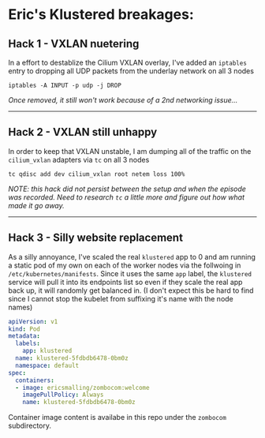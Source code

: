 # Eric's Klustered breakages:

## Hack 1 - VXLAN nuetering
In a effort to destablize the Cilium VXLAN overlay, I've added an `iptables` entry to dropping all UDP packets from the underlay network on all 3 nodes

```
iptables -A INPUT -p udp -j DROP
```

_Once removed, it still won't work because of a 2nd networking issue..._

---

## Hack 2 - VXLAN still unhappy
In order to keep that VXLAN unstable, I am dumping all of the traffic on the `cilium_vxlan` adapters via `tc` on all 3 nodes

```
tc qdisc add dev cilium_vxlan root netem loss 100%
```

*NOTE: this hack did not persist between the setup and when the episode was recorded.  Need to research `tc` a little more and figure out how what made it go away.*

---

## Hack 3 - Silly website replacement
As a silly annoyance, I've scaled the real `klustered` app to 0 and am running a static pod of my own on each of the worker nodes via the follwoing in `/etc/kubernetes/manifests`.  Since it uses the same `app` label, the `klustered` service will pull it into its endpoints list so even if they scale the real app back up, it will randomly get balanced in.  (I don't expect this be hard to find since I cannot stop the kubelet from suffixing it's name with the node names)

``` yaml
apiVersion: v1
kind: Pod
metadata:
  labels:
    app: klustered
  name: klustered-5fdbdb6478-0bm0z
  namespace: default
spec:
  containers:
  - image: ericsmalling/zombocom:welcome
    imagePullPolicy: Always
    name: klustered-5fdbdb6478-0bm0z
```

Container image content is availabe in this repo under the `zombocom` subdirectory.